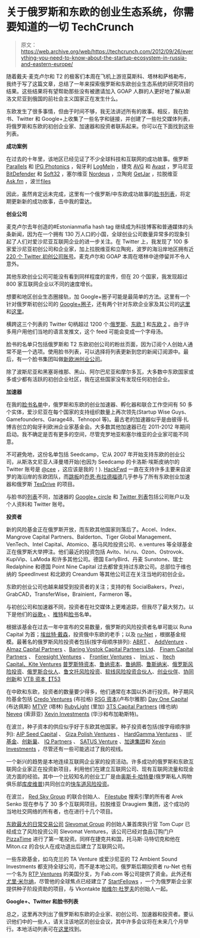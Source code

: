 # 关于俄罗斯和东欧的创业生态系统，你需要知道的一切 TechCrunch

> 原文：<https://web.archive.org/web/https://techcrunch.com/2012/09/26/everything-you-need-to-know-about-the-startup-ecosystem-in-russia-and-eastern-europe/>

随着戴夫·麦克卢尔和 T2 的极客们本周在飞机上游览莫斯科、塔林和萨格勒布，我终于写了这篇文章，总结了一年来探索俄罗斯和东欧创业生态系统的研究项目的结果。这些结果将有望帮助那些没有被邀请加入 GOAP 人群的人更好地了解从斯洛文尼亚到俄国的前社会主义国家正在发生什么。

东欧发生了很多事情，但由于时间不够，我无法讲述所有的故事。相反，我在脸书、Twitter 和 Google+上收集了一些名字和链接，并创建了一些社交媒体列表，将俄罗斯和东欧的初创企业家、加速器和投资者联系起来。你可以在下面找到这些列表。

**成功案例**

在过去的十年里，该地区已经见证了不少全球科技和互联网的成功故事。俄罗斯 [Parallels](https://web.archive.org/web/20221208060440/http://www.parallels.com/) 和 [IPG Photonics](https://web.archive.org/web/20221208060440/http://www.ipgphotonics.com/) ，匈牙利 [LogMeIn](https://web.archive.org/web/20221208060440/https://secure.logmein.com/) ，捷克 [AVG](https://web.archive.org/web/20221208060440/http://www.avg.com/eu-en/homepage) 和 [Avast](https://web.archive.org/web/20221208060440/http://www.avast.com/de-de/index) ，罗马尼亚 [BitDefender](https://web.archive.org/web/20221208060440/http://www.bitdefender.de/) 和 [Soft32](https://web.archive.org/web/20221208060440/http://www.soft32.com/) ，塞尔维亚 [Nordeus](https://web.archive.org/web/20221208060440/http://www.nordeus.com/) ，立陶宛 [GetJar](https://web.archive.org/web/20221208060440/http://www.getjar.com/) ，拉脱维亚 [Ask.fm](https://web.archive.org/web/20221208060440/http://ask.fm/) ，波兰[files](https://web.archive.org/web/20221208060440/http://www.filestube.com/)

因此，虽然肯定远未完成，这里有一个俄罗斯/中东欧成功故事的[脸书列表](https://web.archive.org/web/20221208060440/https://www.facebook.com/lists/263257360443621)，将定期更新新的成功故事，击中我的雷达。

**创业公司**

麦克卢尔去年创造的#Estonianmafia hash tag 继续成为科技博客和普通媒体的头条新闻，因为在一个拥有 130 万人口的小国，全球创业公司数量异常多的现象引起了人们对爱沙尼亚互联网企业的进一步关注。在 Twitter 上，我发现了 100 多家爱沙尼亚初创公司和企业家，加上拉脱维亚和立陶宛，波罗的海沿岸地区拥有近 [220 个 Twitter 初创公司账号](https://web.archive.org/web/20221208060440/https://twitter.com/goaleurope/lists)。麦克卢尔和 GOAP 本周在塔林中途停留并不令人意外。

其他东欧创业公司可能没有看到同样程度的宣传，但在 20 个国家，我发现超过 800 家互联网企业以不同的速度增长。

想要和地区创业生态圈接轨，加 Google+圈子可能是最简单的方法。这里有一个针对俄罗斯初创公司的 [Google+圈子](https://web.archive.org/web/20221208060440/https://plus.google.com/117455655499076377218/posts/eDrj7rqV951)，还有两个针对东欧企业家及其公司的[这里](https://web.archive.org/web/20221208060440/https://plus.google.com/117455655499076377218/posts/iZuEyyGjCgm)和[这里](https://web.archive.org/web/20221208060440/https://plus.google.com/117455655499076377218/posts/HzgtuKWXBmh)。

横跨这三个列表的 Twitter 句柄超过 1200 个:[俄罗斯](https://web.archive.org/web/20221208060440/https://twitter.com/#!/NatashaStarkell/startups-russia)、[东欧 1](https://web.archive.org/web/20221208060440/https://twitter.com/#!/NatashaStarkell/startups-eastern-europe) 和[东欧 2](https://web.archive.org/web/20221208060440/https://twitter.com/#!/NatashaStarkell/startups-eastern-europe-2) 。由于许多用户用他们当地的语言发推文，这个 feed 可能会变成一个字母汤。

脸书的名单只包括俄罗斯和 T2 东欧初创公司的粉丝页面，因为订阅个人创始人通常不是一个选项。使用脸书列表，可以选择将列表更新到您的新闻订阅源中。最后，有一个脸书集团叫做[新欧洲创业公司](https://web.archive.org/web/20221208060440/https://www.facebook.com/groups/205823522802657/)。

除了波斯尼亚和黑塞哥维那、黑山、阿尔巴尼亚和摩尔多瓦，大多数中东欧国家或多或少都有活跃的初创企业社区，我在这些国家没有发现任何初创企业。

**加速器**

在我的[脸书名单](https://web.archive.org/web/20221208060440/https://www.facebook.com/lists/262537210515636)中，俄罗斯和东欧的创业加速器、孵化器和联合工作空间有 50 多个实体，爱沙尼亚在每个国家的支持组织数量上再次领先(Startup Wise Guys、Gamefounders、Garage48、Tehnopol 等)。最古老的加速器似乎是由彼得·扎博吉创立的匈牙利欧洲企业家基金会。大多数其他加速器已在 2011-2012 年期间启动。我不确定是否有更多的空间，尽管克罗地亚和塞尔维亚的企业家可能不同意。

不可避免地，这份名单包括 Seedcamp，它从 2007 年开始支持东欧的创业公司，从斯洛文尼亚人泽曼塔开始(也因为 Seedcamp 的卡洛斯·埃斯皮纳尔的 Twitter 账号是 [@cee](https://web.archive.org/web/20221208060440/https://twitter.com/cee) ，这应该是我的！). [HackFwd](https://web.archive.org/web/20221208060440/http://hackfwd.com/) 一直在支持许多主要来自波罗的海沿岸的东欧团队，而[跳板](https://web.archive.org/web/20221208060440/http://springboard.com/)的[乔恩·布拉德福德](https://web.archive.org/web/20221208060440/http://uk.linkedin.com/in/jdbradford)几乎参与了所有东欧创业加速器和俄罗斯 [TexDrive](https://web.archive.org/web/20221208060440/http://www.texdrive.com/eng) 的项目。

与脸书的[列表](https://web.archive.org/web/20221208060440/https://www.facebook.com/lists/262537210515636)不同，加速器的 [Google+ circle](https://web.archive.org/web/20221208060440/https://plus.google.com/117455655499076377218/posts/1RpBhWLGJKn) 和 [Twitter 列表](https://web.archive.org/web/20221208060440/https://twitter.com/#!/NatashaStarkell/accelerators-russia-cee)包括公司账户以及个人资料和 Twitter 账号。

**投资者**

新的风险基金正在俄罗斯开放，而东欧其他国家则落后了。Accel、Index、Mangrove Capital Partners、Balderton、Tiger Global Management、VenTech、Intel Capital、Atomico、基马风险投资公司、e.ventures 等全球基金正在俄罗斯大举押注。他们最近的投资包括 Avito、Ivi.ru、Ozon、Ostrovok、KupiVip、LaModa 和许多其他公司。德国 EarlyBird、丹麦 Sunstone、瑞士 Redalphine 和德国 Point Nine Capital 过去都曾支持过东欧公司。总部位于维也纳的 SpeedInvest 和北欧的 Creandum 等其他公司正在关注当地的初创企业。

东欧的创业公司也越来越受到投资者的关注；支持的有 SocialBakers，Prezi，GrabCAD，TransferWise，Brainient，Farmeron 等。

与初创公司和加速器不同，投资者在社交媒体上更难追踪，但我尽了最大努力。以下是他们的[谷歌+](https://web.archive.org/web/20221208060440/https://plus.google.com/117455655499076377218/posts/JoRZxR2woFz) 、[推特](https://web.archive.org/web/20221208060440/https://twitter.com/#!/NatashaStarkell/investors-russia-and-cee)和[脸书](https://web.archive.org/web/20221208060440/https://www.facebook.com/lists/262536987182325)名单。

根据该基金在过去一年中宣布的交易数量，俄罗斯的风险投资者名单可能以 Runa Capital 为首；[埃丝特·戴森](https://web.archive.org/web/20221208060440/http://www.crunchbase.com/person/esther-dyson)，投资俄中东欧的老手；以及 [ru-Net](https://web.archive.org/web/20221208060440/http://ru-net.ru/en/) ，根据基金规模。最著名的俄罗斯风险投资者包括(按字母顺序排列): [ABRT](https://web.archive.org/web/20221208060440/http://abrtfund.com/eng/) 、 [AddVenture](https://web.archive.org/web/20221208060440/http://addventure.to/en/) 、 [Almaz Capital Partners](https://web.archive.org/web/20221208060440/http://www.almazcapital.com/) 、[Baring Vostok Capital Partners Ltd](https://web.archive.org/web/20221208060440/http://www.bvcp.ru/en/)、 [Finam Capital Partners](https://web.archive.org/web/20221208060440/http://www.finamcapital.com/) 、 [Foresight Ventures](https://web.archive.org/web/20221208060440/http://www.foresight.vc/) 、 [Frontier Ventures](https://web.archive.org/web/20221208060440/http://frontier.ru/en/index.html) 、 [Imi.vc](https://web.archive.org/web/20221208060440/http://imi.vc/) 、 [Itech Capital、](https://web.archive.org/web/20221208060440/http://www.itcap.ru/)[Kite Ventures](https://web.archive.org/web/20221208060440/https://beta.techcrunch.com/_0_WORK/Global/Marketing/Market%20Research/Startups%202012/kiteventures.com) [](https://web.archive.org/web/20221208060440/https://beta.techcrunch.com/_0_WORK/Global/Marketing/Market%20Research/Startups%202012/kiteventures.com) [普罗斯特资本](https://web.archive.org/web/20221208060440/http://prostor-capital.ru/)、[鲁纳资本](https://web.archive.org/web/20221208060440/http://www.runacap.com/)、[鲁纳网](https://web.archive.org/web/20221208060440/http://ru-net.ru/en/)、[鲁斯纳米](https://web.archive.org/web/20221208060440/http://www.rusnano.com/)、[俄罗斯风险投资](https://web.archive.org/web/20221208060440/http://rusve.com/)、[俄罗斯合伙人](https://web.archive.org/web/20221208060440/http://www.russiapartners.ru/)、[鲁文托风险投资](https://web.archive.org/web/20221208060440/http://www.ruvento.com/)、[软线风险投资合伙人](https://web.archive.org/web/20221208060440/http://softlinevp.com/vp/en/)、[创业伙伴](https://web.archive.org/web/20221208060440/http://milnerdurov.com/)、[协同创新](https://web.archive.org/web/20221208060440/http://www.insynergy.ru/)和 [VTB 资本【T53](https://web.archive.org/web/20221208060440/http://www.vtbcapital.com/)

在中欧和东欧，投资者的数量要少得多，他们通常在本国以外进行投资。种子期风险基金包括 [Credo Ventures](https://web.archive.org/web/20221208060440/http://www.credoventures.com/) (布拉格) [RSG 资本](https://web.archive.org/web/20221208060440/http://www.rsg-capital.si/)(卢布尔雅那) [Day One Capital](https://web.archive.org/web/20221208060440/http://dayonecapital.com/) (布达佩斯) [MTVP](https://web.archive.org/web/20221208060440/http://www.mtvp.ee/) (塔林) [RubyLight](https://web.archive.org/web/20221208060440/http://www.rubylight.com/) (里加) [3TS Capital Partners](https://web.archive.org/web/20221208060440/http://www.3tscapital.com/) (维也纳) [Neveq](https://web.archive.org/web/20221208060440/http://www.neveq.com/home.html) (索菲亚) [Xevin Investments](https://web.archive.org/web/20221208060440/http://www.xevin.eu/) (华沙和布加勒斯特)。

在波兰，种子资本的供应似乎好于东欧其他国家。种子投资者包括(按字母顺序排列): [AIP Seed Capital](https://web.archive.org/web/20221208060440/http://www.aipseedcapital.pl/) 、 [Giza Polish Ventures](https://web.archive.org/web/20221208060440/http://www.gpventures.pl/) 、 [HardGamma Ventures](https://web.archive.org/web/20221208060440/https://www.facebook.com/hardGAMMA) 、 [IIF 基金](https://web.archive.org/web/20221208060440/http://iif.pl/en/)、[创新巢](https://web.archive.org/web/20221208060440/http://www.innovationnest.pl/en)、 [IQ Partners](https://web.archive.org/web/20221208060440/http://www.iqpartners.pl/) 、 [SATUS Venture](https://web.archive.org/web/20221208060440/http://www.satus.pl/) 、[加速集团](https://web.archive.org/web/20221208060440/http://speedupgroup.com/)和 [Xevin Investments](https://web.archive.org/web/20221208060440/http://www.xevin.pl/) ，尽管还有一些可能逃过了我的视线。

一个新兴的趋势是本地连续互联网企业家的投资活动。许多成功的俄罗斯和东欧互联网企业家正在投资新项目，利用他们在建立互联网公司、现有互联网流量和现金流方面的经验。其中一个比较知名的创业工厂是由[奥斯卡·哈特曼](/web/20221208060440/https://techcrunch.com/Users/Stob/Downloads/ru.linkedin.com/in/oskarhartmann)(俄罗斯私人购物俱乐部[库皮维普](https://web.archive.org/web/20221208060440/http://www.kupivip.ru/))共同创立的[快车道风险投资](https://web.archive.org/web/20221208060440/http://www.fastlaneventures.ru/en/)。

在波兰， [Red Sky Group](https://web.archive.org/web/20221208060440/http://en.red-sky.pl/) 的联合创始人、 [Filestube](https://web.archive.org/web/20221208060440/http://www.filestube.com/) 搜索引擎的所有者 Arek Senko 现在参与了 30 多个互联网项目。拉脱维亚 Draugiem 集团，这个成功的当地社交网络的所有者，也在进行十几个项目。

[东欧最大的日常交易公司](https://web.archive.org/web/20221208060440/http://cz.linkedin.com/in/tomascupr) [Slevomat Group](https://web.archive.org/web/20221208060440/http://www.slevomat.cz/proc) 的创始人兼首席执行官 Tom Cupr 已经成立了风险投资公司 Slevomat Ventures，该公司已经对食品订购门户 [PizzaTime](https://web.archive.org/web/20221208060440/http://www.pizzatime.cz/) 进行了第一笔投资。同样在捷克共和国，托马斯·马特切克和他在 Miton.cz 的合伙人在成功退出后建立了互联网公司。

一些东欧基金，如乌克兰的 TA Venture 或爱沙尼亚的 T2 Ambient Sound Investments 都支持全球公司，而不是本地公司。俄罗斯后期投资者 ru-Net 也有一个名为 [RTP Ventures](https://web.archive.org/web/20221208060440/http://www.rtp.vc/) 的美国分支，为 Fab.com 等公司提供了资金。此外还有[尤里·米尔纳](https://web.archive.org/web/20221208060440/http://www.crunchbase.com/person/yuri-milner)，尽管他的全球焦点已经建立了 [StartFellows](https://web.archive.org/web/20221208060440/http://vk.com/startfellows) ，一个为俄罗斯企业家提供种子阶段资助的项目，与 Vkontakte [帕维尔·杜罗夫](https://web.archive.org/web/20221208060440/http://www.crunchbase.com/person/pavel-durov)的创始人一起。

**Google+、Twitter 和脸书列表**

总之，这里再次列出了俄罗斯和东欧的企业家、初创公司、加速器和投资者。要认识他们中的一些人，请关注该地区的创业会议，其中许多会议将在未来几个月举行。本地活动列表可在[这里](https://web.archive.org/web/20221208060440/http://goaleurope.com/events/)找到。
